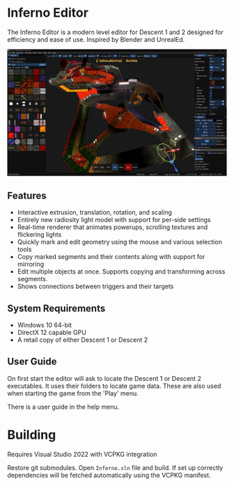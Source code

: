 # Inferno Editor
The Inferno Editor is a modern level editor for Descent 1 and 2 designed for efficiency and ease of use. Inspired by Blender and UnrealEd.

![preview](docs/preview.jpg)

## Features
- Interactive extrusion, translation, rotation, and scaling
- Entirely new radiosity light model with support for per-side settings
- Real-time renderer that animates powerups, scrolling textures and flickering lights
- Quickly mark and edit geometry using the mouse and various selection tools
- Copy marked segments and their contents along with support for mirroring
- Edit multiple objects at once. Supports copying and transforming across segments.
- Shows connections between triggers and their targets

## System Requirements
- Windows 10 64-bit
- DirectX 12 capable GPU
- A retail copy of either Descent 1 or Descent 2

## User Guide
On first start the editor will ask to locate the Descent 1 or Descent 2 executables. It uses their folders to locate game data. 
These are also used when starting the game from the 'Play' menu.

There is a user guide in the help menu.

# Building
Requires Visual Studio 2022 with VCPKG integration

Restore git submodules. Open `Inferno.sln` file and build. If set up correctly dependencies will be fetched automatically using the VCPKG manifest.
